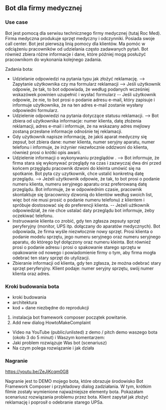 ## Bot dla firmy medycznej
### Use case
Bot jest pomocą dla serwisu technicznego firmy medycznej (tutaj Roc Med). Firma medyczna produkuje sprzęt medyczny i odczynniki. Posiada swoje call center. Bot jest pierwszą linią pomocy dla klientów. Ma pomóc w odciążeniu pracowników od udzielania często zadawanych pytań. Bot również zbiera różne informacje i dane, które później mogą posłużyć pracownikom do wykonania kolejnego zadania. 

Zadania bota:

* Udzielanie odpowiedzi na pytania typu jak złożyć reklamację. --> Zapytanie użytkownika czy ma formularz reklamacji --> Jeśli użytkownik odpowie, że tak, to bot odpowiada, że według podanych wcześniej wskazówek powinien uzupełnić i wysłać formularz -- Jeśli użytkownik odpowie, że nie, to bot prosi o podanie adresu e-mail, który zapisuje i informuje użytkownika, że na ten adres e-mail zostanie wysłany odpowiedni formularz.
* Udzielenie odpowiedzi na pytania dotyczące statusu reklamacji. --> Bot zbiera od użytkownika informacje: numer klienta, datę złożenia reklamacji, adres e-mail i informuje, że na wskazany adres mejlowy zostaną przesłane informacje odnośnie tej reklamacji.
* Gdy użytkownik napisze informację, że jakiś aparat medyczny się zepsuł, bot zbiera dane: numer klienta, numer seryjny aparatu, numer telefonu i informuje, że inżynier niezwłocznie oddzwoni do klienta, również prosi o krótki opis awarii.
* Udzielenie informacji o wykonywaniu przeglądów . --> Bot informuje, że firma stara się wykonywać przeglądy na czas i zazwyczaj dwa dni przed końcem przęglądu pracownik dzwoni do kleinta umówić się na spotkanie. Bot pyta czy uzytkownik, chce ustalić konkretną datę przeglądu. --> Jeżeli użytkownik odpowie, że tak, to bot prosi o podanie numeru klienta, numeru seryjnego aparatu oraz preferowaną datę przeglądu. Bot informuje, że w odpowiednim czasie, pracownik skontaktuje się (pracownicy dzwonią do klientów według swoich list, więc bot nie musi prosić o podanie numeru telefonu) z klientem i spróbuje dostosować się do preferencji klienta. -- Jeżeli użtkownik odpowiedział, że nie chce ustalać daty przeglądu bot informuje, żeby oczekiwać telefonu.
* Instruowanie klienta co zrobić, gdy ten zgłasza zepsuty sprzęt peryferyjny (monitor, UPS itp. dołączany do aparatów medycznych). Bot odpowiada, że firma wyśle niezwłocznie nowy sprzęt. Prosi klienta o podanie modelu sprzętu, jego numeru seryjnego oraz numeru seryjnego aparatu, do którego był dołączony oraz numeru kleinta. Bot również prosi o podanie adresu i prosi o spakowanie starego sprzętu w opakowanie od nowego i powiadomienie firmy o tym, aby firma mogła odebrać ten stary sprzęt do utylizacji.
* Zbieranie informacji od klienta, gdy ten zgłasza, że można odebrać stary sprzęt peryferyjny. Klient podaje: numer seryjny sprzętu, swój numer klienta oraz adres.

### Kroki budowania bota
* kroki budowania
* architektura
* kod + dane niezbędne do reprodukcji
1. instalacja bot framework composer
początek powitanie.
2. Add new dialog
HowtoMakeComplaint 
        
* Video na YouTube (public/unlisted) z demo / pitch demo waszego bota (około 3 do 5 minut) i Waszym komentarzem:
* Jaki problem rozwiązuje Was bot (scenariusz)
* Na czym polega rozwiązanie i jak działa


### Nagranie

https://youtu.be/ZeJjKcqm0G8

Nagranie jest to DEMO mojego bota, które obrazuje środowisko Bot Framework Composer i przykładowy dialog zadziałania. W tym, krótkim filmie zostały wymienione najważniejsze elementy bota. Pokazałam scenariusz rozwiązania problemu przez bota. Klient zapytał jak złożyć reklamację i poprosił o odebranie starego UPSa. 
